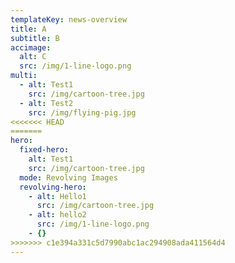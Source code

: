 ```yaml
---
templateKey: news-overview
title: A
subtitle: B
accimage:
  alt: C
  src: /img/1-line-logo.png
multi:
  - alt: Test1
    src: /img/cartoon-tree.jpg
  - alt: Test2
    src: /img/flying-pig.jpg
<<<<<<< HEAD
=======
hero:
  fixed-hero:
    alt: Test1
    src: /img/cartoon-tree.jpg
  mode: Revolving Images
  revolving-hero:
    - alt: Hello1
      src: /img/cartoon-tree.jpg
    - alt: hello2
      src: /img/1-line-logo.png
    - {}
>>>>>>> c1e394a331c5d7990abc1ac294908ada411564d4
---
```


